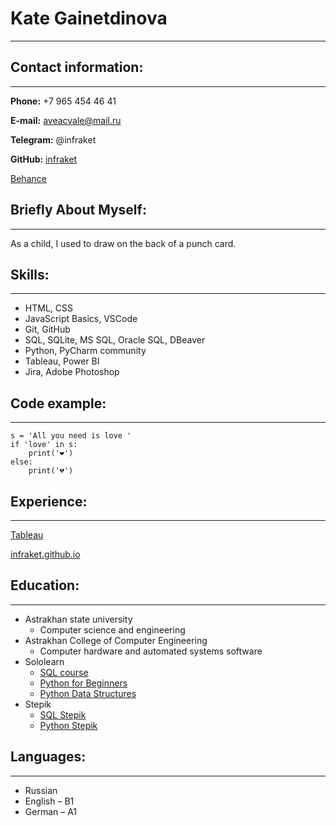 # **Kate Gainetdinova**
*********
## **Contact information:**
*********
**Phone:** +7 965 454 46 41

**E-mail:** aveacvale@mail.ru

**Telegram:** @infraket

**GitHub:** [infraket](https://github.com/infraket "git")

[Behance](https://www.behance.net/infraket "Behance")

## **Briefly About Myself:**
*********
As a child, I used to draw on the back of a punch card.
## **Skills:**
*********
*	HTML, CSS
*	JavaScript Basics, VSCode
*	Git, GitHub
*	SQL, SQLite, MS SQL, Oracle SQL, DBeaver
*	Python,  PyCharm community
*	Tableau, Power BI
*	Jira, Adobe Photoshop

## **Code example:**
*********
```
s = 'All you need is love '
if 'love' in s:
    print('❤️')
else:
    print('💔')
```
## **Experience:**
*********
[Tableau](https://public.tableau.com/app/profile/infraket "tableau")

[infraket.github.io](https://infraket.github.io/ "git")
## **Education:**
*********
* Аstrakhan state university
    + Сomputer science and engineering
* Astrakhan College of Computer Engineering   
    + Computer hardware and automated systems software 
* Sololearn
    + [SQL course](https://www.sololearn.com/Certificate/1060-4465757/pdf/ "solo")
    + [Python for Beginners](https://www.sololearn.com/certificates/course/en/4465757/1157/landscape/png "solo")
    + [Python Data Structures](https://www.sololearn.com/certificates/course/en/4465757/1159/landscape/png "solo")
* Stepik
    + [SQL Stepik](https://stepik.org/cert/1091000 "Stepik")
    + [Python Stepik](https://stepik.org/cert/1350178 "Stepik")


## **Languages:**
*********
* Russian 
* English – B1 
* German – А1
